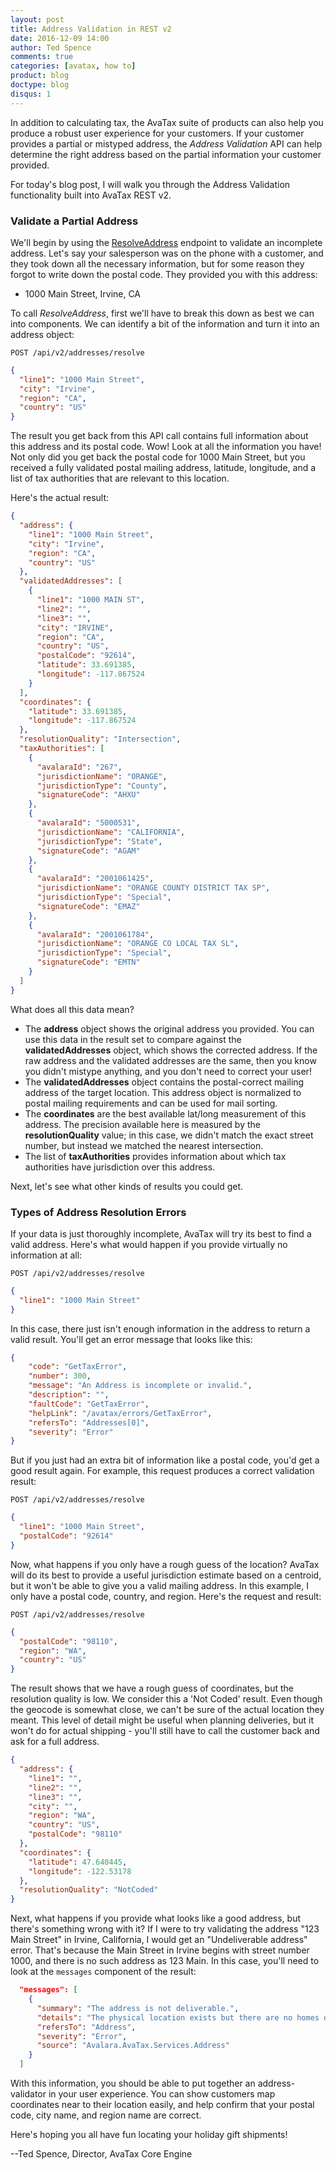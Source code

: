 ```yaml
---
layout: post
title: Address Validation in REST v2
date: 2016-12-09 14:00
author: Ted Spence
comments: true
categories: [avatax, how to]
product: blog
doctype: blog
disqus: 1
---
```


In addition to calculating tax, the AvaTax suite of products can also help you produce a robust user experience for your customers.  If your customer provides a partial or mistyped address, the *Address Validation* API can help determine the right address based on the partial information your customer provided.

For today's blog post, I will walk you through the Address Validation functionality built into AvaTax REST v2.

<h3>Validate a Partial Address</h3>

We'll begin by using the <a href="/api-reference/avatax/rest/v2/methods/Addresses/ResolveAddress/">ResolveAddress</a> endpoint to validate an incomplete address.  Let's say your salesperson was on the phone with a customer, and they took down all the necessary information, but for some reason they forgot to write down the postal code.  They provided you with this address:

<ul class="normal">
    <li>1000 Main Street, Irvine, CA</li>
</ul>

To call *ResolveAddress*, first we'll have to break this down as best we can into components.  We can identify a bit of the information and turn it into an address object:

`POST /api/v2/addresses/resolve`

```json
{
  "line1": "1000 Main Street",
  "city": "Irvine",
  "region": "CA",
  "country": "US"
}
```

The result you get back from this API call contains full information about this address and its postal code.  Wow!  Look at all the information you have!  Not only did you get back the postal code for 1000 Main Street, but you received a fully validated postal mailing address, latitude, longitude, and a list of tax authorities that are relevant to this location.

Here's the actual result:

```json
{
  "address": {
    "line1": "1000 Main Street",
    "city": "Irvine",
    "region": "CA",
    "country": "US"
  },
  "validatedAddresses": [
    {
      "line1": "1000 MAIN ST",
      "line2": "",
      "line3": "",
      "city": "IRVINE",
      "region": "CA",
      "country": "US",
      "postalCode": "92614",
      "latitude": 33.691385,
      "longitude": -117.867524
    }
  ],
  "coordinates": {
    "latitude": 33.691385,
    "longitude": -117.867524
  },
  "resolutionQuality": "Intersection",
  "taxAuthorities": [
    {
      "avalaraId": "267",
      "jurisdictionName": "ORANGE",
      "jurisdictionType": "County",
      "signatureCode": "AHXU"
    },
    {
      "avalaraId": "5000531",
      "jurisdictionName": "CALIFORNIA",
      "jurisdictionType": "State",
      "signatureCode": "AGAM"
    },
    {
      "avalaraId": "2001061425",
      "jurisdictionName": "ORANGE COUNTY DISTRICT TAX SP",
      "jurisdictionType": "Special",
      "signatureCode": "EMAZ"
    },
    {
      "avalaraId": "2001061784",
      "jurisdictionName": "ORANGE CO LOCAL TAX SL",
      "jurisdictionType": "Special",
      "signatureCode": "EMTN"
    }
  ]
}
```

What does all this data mean?

<ul class="normal">
    <li>The <strong>address</strong> object shows the original address you provided.  You can use this data in the result set to compare against the <strong>validatedAddresses</strong> object, which shows the corrected address.  If the raw address and the validated addresses are the same, then you know you didn't mistype anything, and you don't need to correct your user!</li>
    <li>The <strong>validatedAddresses</strong> object contains the postal-correct mailing address of the target location.  This address object is normalized to postal mailing requirements and can be used for mail sorting.</li>
    <li>The <strong>coordinates</strong> are the best available lat/long measurement of this address.  The precision available here is measured by the <strong>resolutionQuality</strong> value; in this case, we didn't match the exact street number, but instead we matched the nearest intersection.</li>
    <li>The list of <strong>taxAuthorities</strong> provides information about which tax authorities have jurisdiction over this address.</li>
</ul>

Next, let's see what other kinds of results you could get.

<h3>Types of Address Resolution Errors</h3>

If your data is just thoroughly incomplete, AvaTax will try its best to find a valid address.  Here's what would happen if you provide virtually no information at all:

`POST /api/v2/addresses/resolve`

```json
{
  "line1": "1000 Main Street"
}
```

In this case, there just isn't enough information in the address to return a valid result.  You'll get an error message that looks like this:

```json
{
    "code": "GetTaxError",
    "number": 300,
    "message": "An Address is incomplete or invalid.",
    "description": "",
    "faultCode": "GetTaxError",
    "helpLink": "/avatax/errors/GetTaxError",
    "refersTo": "Addresses[0]",
    "severity": "Error"
}
```

But if you just had an extra bit of information like a postal code, you'd get a good result again.  For example, this request produces a correct validation result:

`POST /api/v2/addresses/resolve`

```json
{
  "line1": "1000 Main Street",
  "postalCode": "92614"
}
```

Now, what happens if you only have a rough guess of the location?  AvaTax will do its best to provide a useful jurisdiction estimate based on a centroid, but it won't be able to give you a valid mailing address.  In this example, I only have a postal code, country, and region.  Here's the request and result:

`POST /api/v2/addresses/resolve`

```json
{
  "postalCode": "98110",
  "region": "WA",
  "country": "US"
}
```

The result shows that we have a rough guess of coordinates, but the resolution quality is low.  We consider this a 'Not Coded' result.  Even though the geocode is somewhat close, we can't be sure of the actual location they meant.  This level of detail might be useful when planning deliveries, but it won't do for actual shipping - you'll still have to call the customer back and ask for a full address.

```json
{
  "address": {
    "line1": "",
    "line2": "",
    "line3": "",
    "city": "",
    "region": "WA",
    "country": "US",
    "postalCode": "98110"
  },
  "coordinates": {
    "latitude": 47.640445,
    "longitude": -122.53178
  },
  "resolutionQuality": "NotCoded"
}
```

Next, what happens if you provide what looks like a good address, but there's something wrong with it?  If I were to try validating the address "123 Main Street" in Irvine, California, I would get an "Undeliverable address" error.  That's because the Main Street in Irvine begins with street number 1000, and there is no such address as 123 Main.  In this case, you'll need to look at the `messages` component of the result:

```json
  "messages": [
    {
      "summary": "The address is not deliverable.",
      "details": "The physical location exists but there are no homes on this street. One reason might be railroad tracks or rivers running alongside this street, as they would prevent construction of homes in this location.",
      "refersTo": "Address",
      "severity": "Error",
      "source": "Avalara.AvaTax.Services.Address"
    }
  ]
```

With this information, you should be able to put together an address-validator in your user experience.  You can show customers map coordinates near to their location easily, and help confirm that your postal code, city name, and region name are correct.

Here's hoping you all have fun locating your holiday gift shipments!

--Ted Spence, Director, AvaTax Core Engine

